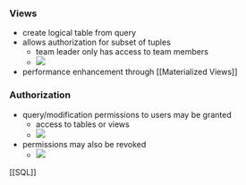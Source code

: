 ### Views
+ create logical table from query
+ allows authorization for subset of tuples
	+ team leader only has access to team members
	+ ![](../../z_images/Pasted%20image%2020220412154636.png)
+ performance enhancement through [[Materialized Views]]

### Authorization
+ query/modification permissions to users may be granted
	+ access to tables or views
	+ ![](../../z_images/Pasted%20image%2020220412154702.png)
+ permissions may also be revoked
	+ ![](../../z_images/Pasted%20image%2020220412154710.png)

[[SQL]]
